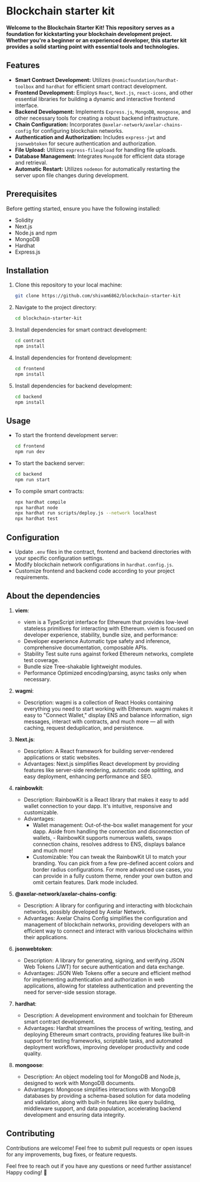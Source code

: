 # Blockchain starter kit

**Welcome to the Blockchain Starter Kit! This repository serves as a foundation for kickstarting your blockchain development project. Whether you're a beginner or an experienced developer, this starter kit provides a solid starting point with essential tools and technologies.**

## Features

- **Smart Contract Development:** Utilizes `@nomicfoundation/hardhat-toolbox` and `hardhat` for efficient smart contract development.
- **Frontend Development:** Employs `React`, `Next.js`, `react-icons`, and other essential libraries for building a dynamic and interactive frontend interface.
- **Backend Development:** Implements `Express.js`, `MongoDB`, `mongoose`, and other necessary tools for creating a robust backend infrastructure.
- **Chain Configuration:** Incorporates `@axelar-network/axelar-chains-config` for configuring blockchain networks.
- **Authentication and Authorization:** Includes `express-jwt` and `jsonwebtoken` for secure authentication and authorization.
- **File Upload:** Utilizes `express-fileupload` for handling file uploads.
- **Database Management:** Integrates `MongoDB` for efficient data storage and retrieval.
- **Automatic Restart:** Utilizes `nodemon` for automatically restarting the server upon file changes during development.

## Prerequisites

Before getting started, ensure you have the following installed:

- Solidity
- Next.js
- Node.js and npm
- MongoDB
- Hardhat
- Express.js

## Installation

1. Clone this repository to your local machine:

   ```bash
   git clone https://github.com/shivam6862/blockchain-starter-kit
   ```

2. Navigate to the project directory:

   ```bash
   cd blockchain-starter-kit
   ```

3. Install dependencies for smart contract development:

   ```bash
   cd contract
   npm install
   ```

4. Install dependencies for frontend development:

   ```bash
   cd frontend
   npm install
   ```

5. Install dependencies for backend development:

   ```bash
   cd backend
   npm install
   ```

## Usage

- To start the frontend development server:

  ```bash
  cd frontend
  npm run dev
  ```

- To start the backend server:

  ```bash
  cd backend
  npm run start
  ```

- To compile smart contracts:

  ```bash
  npx hardhat compile
  npx hardhat node
  npx hardhat run scripts/deploy.js --network localhost
  npx hardhat test
  ```

## Configuration

- Update `.env` files in the contract, frontend and backend directories with your specific configuration settings.
- Modify blockchain network configurations in `hardhat.config.js`.
- Customize frontend and backend code according to your project requirements.

## About the dependencies

1. **viem**:

   - viem is a TypeScript interface for Ethereum that provides low-level stateless primitives for interacting with Ethereum. viem is focused on developer experience, stability, bundle size, and performance:
   - Developer experience Automatic type safety and inference, comprehensive documentation, composable APIs.
   - Stability Test suite runs against forked Ethereum networks, complete test coverage.
   - Bundle size Tree-shakable lightweight modules.
   - Performance Optimized encoding/parsing, async tasks only when necessary.

2. **wagmi**:

   - Description: wagmi is a collection of React Hooks containing everything you need to start working with Ethereum. wagmi makes it easy to "Connect Wallet," display ENS and balance information, sign messages, interact with contracts, and much more — all with caching, request deduplication, and persistence.

3. **Next.js**:

   - Description: A React framework for building server-rendered applications or static websites.
   - Advantages: Next.js simplifies React development by providing features like server-side rendering, automatic code splitting, and easy deployment, enhancing performance and SEO.

4. **rainbowkit**:

   - Description: RainbowKit is a React library that makes it easy to add wallet connection to your dapp. It's intuitive, responsive and customizable.
   - Advantages:
     - Wallet management: Out-of-the-box wallet management for your dapp. Aside from handling the connection and disconnection of wallets, - RainbowKit supports numerous wallets, swaps connection chains, resolves address to ENS, displays balance and much more!
     - Customizable: You can tweak the RainbowKit UI to match your branding. You can pick from a few pre-defined accent colors and border radius configurations. For more advanced use cases, you can provide in a fully custom theme, render your own button and omit certain features. Dark mode included.

5. **@axelar-network/axelar-chains-config**:

   - Description: A library for configuring and interacting with blockchain networks, possibly developed by Axelar Network.
   - Advantages: Axelar Chains Config simplifies the configuration and management of blockchain networks, providing developers with an efficient way to connect and interact with various blockchains within their applications.

6. **jsonwebtoken**:

   - Description: A library for generating, signing, and verifying JSON Web Tokens (JWT) for secure authentication and data exchange.
   - Advantages: JSON Web Tokens offer a secure and efficient method for implementing authentication and authorization in web applications, allowing for stateless authentication and preventing the need for server-side session storage.

7. **hardhat**:

   - Description: A development environment and toolchain for Ethereum smart contract development.
   - Advantages: Hardhat streamlines the process of writing, testing, and deploying Ethereum smart contracts, providing features like built-in support for testing frameworks, scriptable tasks, and automated deployment workflows, improving developer productivity and code quality.

8. **mongoose**:
   - Description: An object modeling tool for MongoDB and Node.js, designed to work with MongoDB documents.
   - Advantages: Mongoose simplifies interactions with MongoDB databases by providing a schema-based solution for data modeling and validation, along with built-in features like query building, middleware support, and data population, accelerating backend development and ensuring data integrity.

## Contributing

Contributions are welcome! Feel free to submit pull requests or open issues for any improvements, bug fixes, or feature requests.

Feel free to reach out if you have any questions or need further assistance! Happy coding! 🚀
